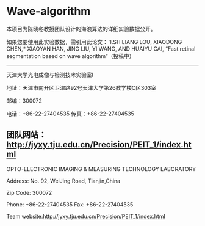 # Wave-algorithm

本项目为陈晓冬教授团队设计的海浪算法的详细实验数据公开。

如果您要使用此实验数据，需引用此论文：
1.SHILIANG LOU, XIAODONG CHEN,* XIAOYAN HAN, JING LIU, YI WANG, AND HUAIYU CAI, “Fast retinal segmentation based on wave algorithm”（投稿中）


----------------------------------------------------------
天津大学光电成像与检测技术实验室I

地址：天津市南开区卫津路92号天津大学第26教学楼C区303室

邮编：300072

电话：+86-22-27404535 传真：+86-22-27404535

团队网站：http://jyxy.tju.edu.cn/Precision/PEIT_1/index.html
-----------------------------------------------------------
OPTO-ELECTRONIC IMAGING & MEASURING TECHNOLOGY LABORATORY

Address: No. 92, WeiJing Road, Tianjin,China

Zip Code: 300072

Phone: +86-22-27404535 Fax: +86-22-27404535

Team website:http://jyxy.tju.edu.cn/Precision/PEIT_1/index.html
